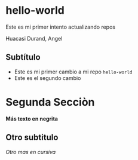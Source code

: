 # hello-world
Este es mi primer intento actualizando repos 

 Huacasi Durand, Angel

## Subtítulo

- Este es mi primer cambio a mi repo `hello-world`
- Este es el segundo cambio

# Segunda Secciòn 

**Más texto en negrita**

## Otro subtitulo

*Otro mas en cursiva*
